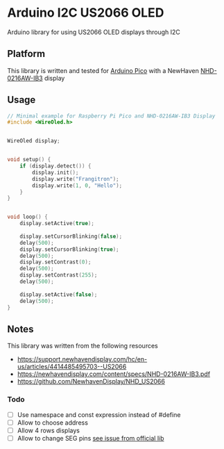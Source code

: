 # Arduino I2C US2066 OLED

Arduino library for using US2066 OLED displays through I2C

## Platform

This library is written and tested for [Arduino Pico](https://arduino-pico.readthedocs.io/en/latest/) 
with a NewHaven [NHD-0216AW-IB3](https://newhavendisplay.com/2x16-character-blue-modular-oled-arduino-ready-with-i2c-interface/) display

## Usage

```C++
// Minimal example for Raspberry Pi Pico and NHD-0216AW-IB3 Display
#include <WireOled.h>


WireOled display;


void setup() {
    if (display.detect()) {
        display.init();
        display.write("Frangitron");
        display.write(1, 0, "Hello");
    }
}


void loop() {
    display.setActive(true);
    
    display.setCursorBlinking(false);
    delay(500);
    display.setCursorBlinking(true);
    delay(500);
    display.setContrast(0);
    delay(500);
    display.setContrast(255);
    delay(500);
    
    display.setActive(false);
    delay(500);
}
```

## Notes

This library was written from the following resources
- https://support.newhavendisplay.com/hc/en-us/articles/4414485495703--US2066
- https://newhavendisplay.com/content/specs/NHD-0216AW-IB3.pdf
- https://github.com/NewhavenDisplay/NHD_US2066

### Todo

- [ ] Use namespace and const expression instead of #define
- [ ] Allow to choose address
- [ ] Allow 4 rows displays
- [ ] Allow to change SEG pins [see issue from official lib](https://github.com/NewhavenDisplay/NHD_US2066/issues/1)
